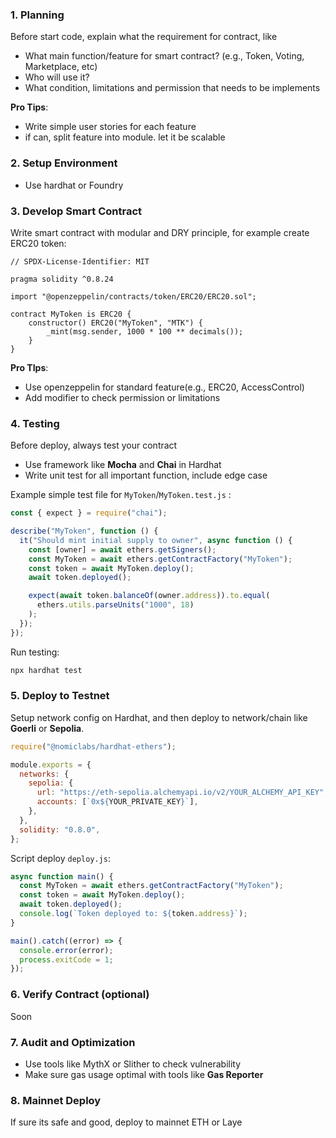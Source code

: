 ### 1. Planning
Before start code, explain what the requirement for contract, like
- What main function/feature for smart contract? (e.g., Token, Voting, Marketplace, etc)
- Who will use it?
- What condition, limitations and permission that needs to be implements

**Pro Tips**:
- Write simple user stories for each feature
- if can, split feature into module. let it be scalable

### 2. Setup Environment
- Use hardhat or Foundry

### 3. Develop Smart Contract
Write smart contract with modular and DRY principle, for example create ERC20 token:
```solidity
// SPDX-License-Identifier: MIT

pragma solidity ^0.8.24

import "@openzeppelin/contracts/token/ERC20/ERC20.sol";

contract MyToken is ERC20 {
	constructor() ERC20("MyToken", "MTK") {
		_mint(msg.sender, 1000 * 100 ** decimals());
	}
}
```

**Pro TIps**:
- Use openzeppelin for standard feature(e.g., ERC20, AccessControl)
- Add modifier to check permission or limitations

### 4. Testing
Before deploy, always test your contract
- Use framework like **Mocha** and **Chai** in Hardhat
- Write unit test for all important function, include edge case

Example simple test file for `MyToken`/`MyToken.test.js` :
```js
const { expect } = require("chai");

describe("MyToken", function () {
  it("Should mint initial supply to owner", async function () {
    const [owner] = await ethers.getSigners();
    const MyToken = await ethers.getContractFactory("MyToken");
    const token = await MyToken.deploy();
    await token.deployed();

    expect(await token.balanceOf(owner.address)).to.equal(
      ethers.utils.parseUnits("1000", 18)
    );
  });
});
```

Run testing:
```bash
npx hardhat test
```


### 5. Deploy to Testnet
Setup network config on Hardhat, and then deploy to network/chain like **Goerli** or **Sepolia**.

```js
require("@nomiclabs/hardhat-ethers");

module.exports = {
  networks: {
    sepolia: {
      url: "https://eth-sepolia.alchemyapi.io/v2/YOUR_ALCHEMY_API_KEY",
      accounts: [`0x${YOUR_PRIVATE_KEY}`],
    },
  },
  solidity: "0.8.0",
};
```

Script deploy `deploy.js`:
```js
async function main() {
  const MyToken = await ethers.getContractFactory("MyToken");
  const token = await MyToken.deploy();
  await token.deployed();
  console.log(`Token deployed to: ${token.address}`);
}

main().catch((error) => {
  console.error(error);
  process.exitCode = 1;
});
```

### 6. Verify Contract (optional)
Soon

### 7. Audit and Optimization 
- Use tools like MythX or Slither to check vulnerability
- Make sure gas usage optimal with tools like **Gas Reporter**

### 8. Mainnet Deploy
If sure its safe and good, deploy to mainnet ETH or Laye
